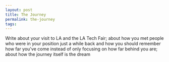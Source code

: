 ```yaml
---
layout: post
title: The Journey
permalink: the-journey
tags:
---
```


Write about your visit to LA and the LA Tech Fair; about how you met people who were in your position just a while back and how you should remember how far you've come instead of only focusing on how far behind you are; about how the journey itself is the dream
